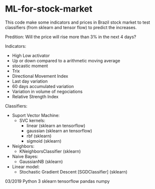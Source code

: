 # ML-for-stock-market
This code make some indicators and prices in Brazil stock market to test classifiers (from sklearn and tensor flow) to predict the increases.

Predition:
Will the price will rise more than 3% in the next 4 days?

Indicators:
- High Low activator
- Up or down compared to a arithmetic moving average
- stocastic moment
- Trix
- Directional Movement Index
- Last day variation
- 60 days accumulated variation
- Variation in volume of negociations 
- Relative Strength Index

Classifiers:
- Suport Vector Machine: 
    - SVC kernels:
        - linear (sklearn an tensorflow)
        - gaussian (sklearn an tensorflow)
        - rbf (sklearn)
        - sigmoid (sklearn)
- Neighbors:
    - KNeighborsClassifier (sklearn)
- Naive Bayes:
    - GaussianNB (sklearn)
- Linear model:
    - Stochastic Gradient Descent [SGDClassifier] (sklearn)

03/2019
Python 3 
sklearn
tensorflow
pandas
numpy
